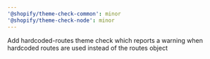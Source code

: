 ```yaml
---
'@shopify/theme-check-common': minor
'@shopify/theme-check-node': minor
---
```


Add hardcoded-routes theme check which reports a warning when hardcoded routes are used instead of the routes object
